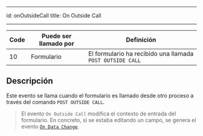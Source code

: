 - - -
id: onOutsideCall title: On Outside Call
- - -

| Code | Puede ser llamado por | Definición                                                |
| ---- | --------------------- | --------------------------------------------------------- |
| 10   | Formulario            | El formulario ha recibido una llamada `POST OUTSIDE CALL` |


## Descripción

Este evento se llama cuando el formulario es llamado desde otro proceso a través del comando `POST OUTSIDE CALL`.

> El evento `On Outside Call` modifica el contexto de entrada del formulario. En concreto, si se estaba editando un campo, se genera el evento [`On Data Change`](onDataChange.md).

